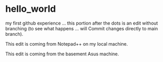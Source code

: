 # hello_world
my first github experience ... this portion after the dots is an edit without branching (to see what happens ... will Commit changes directly to main branch).

This edit is coming from Notepad++ on my local machine.

This edit is coming from the basement Asus machine.